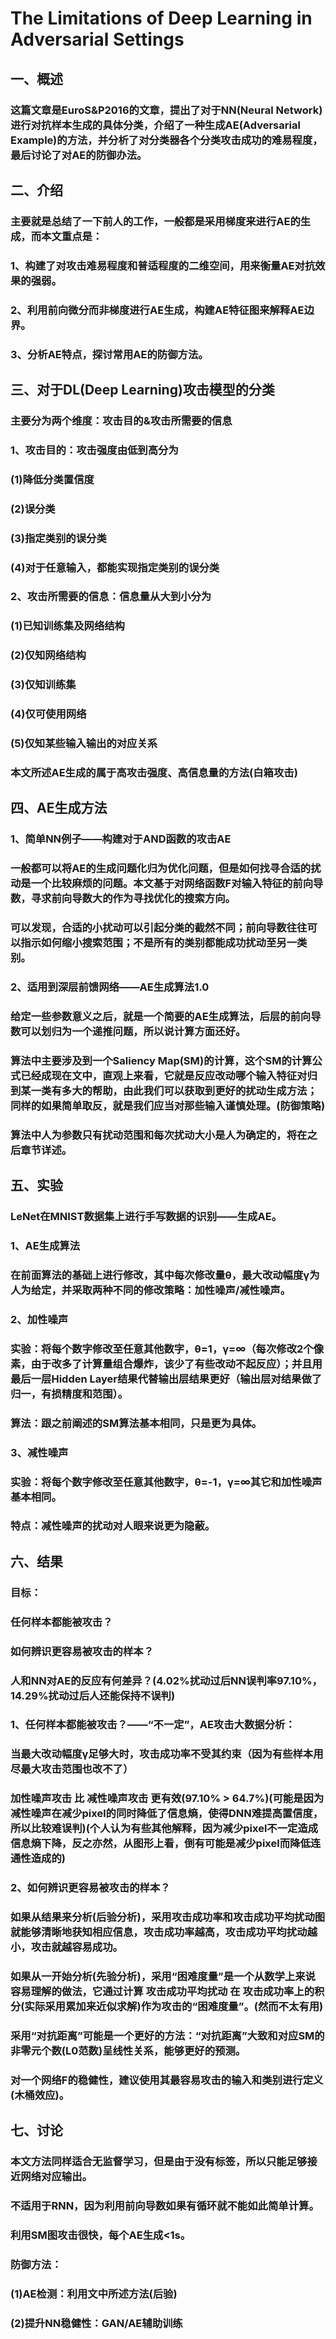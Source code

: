 # The Limitations of Deep Learning in Adversarial Settings

## 一、概述

### 这篇文章是EuroS&P2016的文章，提出了对于NN(Neural Network)进行对抗样本生成的具体分类，介绍了一种生成AE(Adversarial Example)的方法，并分析了对分类器各个分类攻击成功的难易程度，最后讨论了对AE的防御办法。

## 二、介绍

### 主要就是总结了一下前人的工作，一般都是采用梯度来进行AE的生成，而本文重点是：
### 1、构建了对攻击难易程度和普适程度的二维空间，用来衡量AE对抗效果的强弱。
### 2、利用前向微分而非梯度进行AE生成，构建AE特征图来解释AE边界。
### 3、分析AE特点，探讨常用AE的防御方法。

## 三、对于DL(Deep Learning)攻击模型的分类
### 主要分为两个维度：攻击目的&攻击所需要的信息
### 1、攻击目的：攻击强度由低到高分为
### (1)降低分类置信度
### (2)误分类
### (3)指定类别的误分类
### (4)对于任意输入，都能实现指定类别的误分类

### 2、攻击所需要的信息：信息量从大到小分为
### (1)已知训练集及网络结构
### (2)仅知网络结构
### (3)仅知训练集
### (4)仅可使用网络
### (5)仅知某些输入输出的对应关系

### 本文所述AE生成的属于高攻击强度、高信息量的方法(白箱攻击)

## 四、AE生成方法

### 1、简单NN例子——构建对于AND函数的攻击AE
###  一般都可以将AE的生成问题化归为优化问题，但是如何找寻合适的扰动是一个比较麻烦的问题。本文基于对网络函数F对输入特征的前向导数，寻求前向导数大的作为寻找优化的搜索方向。
### 可以发现，合适的小扰动可以引起分类的截然不同；前向导数往往可以指示如何缩小搜索范围；不是所有的类别都能成功扰动至另一类别。

### 2、适用到深层前馈网络——AE生成算法1.0
### 给定一些参数意义之后，就是一个简要的AE生成算法，后层的前向导数可以划归为一个递推问题，所以说计算方面还好。
### 算法中主要涉及到一个Saliency Map(SM)的计算，这个SM的计算公式已经成现在文中，直观上来看，它就是反应改动哪个输入特征对归到某一类有多大的帮助，由此我们可以获取到更好的扰动生成方法；同样的如果简单取反，就是我们应当对那些输入谨慎处理。(防御策略)
### 算法中人为参数只有扰动范围和每次扰动大小是人为确定的，将在之后章节详述。

## 五、实验

### LeNet在MNIST数据集上进行手写数据的识别——生成AE。
### 1、AE生成算法
### 在前面算法的基础上进行修改，其中每次修改量θ，最大改动幅度γ为人为给定，并采取两种不同的修改策略：加性噪声/减性噪声。

### 2、加性噪声
### 实验：将每个数字修改至任意其他数字，θ=1，γ=∞（每次修改2个像素，由于改多了计算量组合爆炸，该少了有些改动不起反应）；并且用最后一层Hidden Layer结果代替输出层结果更好（输出层对结果做了归一，有损精度和范围）。
### 算法：跟之前阐述的SM算法基本相同，只是更为具体。

### 3、减性噪声
### 实验：将每个数字修改至任意其他数字，θ=-1，γ=∞其它和加性噪声基本相同。
### 特点：减性噪声的扰动对人眼来说更为隐蔽。

## 六、结果

### 目标：
### 任何样本都能被攻击？
### 如何辨识更容易被攻击的样本？
### 人和NN对AE的反应有何差异？(4.02%扰动过后NN误判率97.10%，14.29%扰动过后人还能保持不误判)

### 1、任何样本都能被攻击？——“不一定”，AE攻击大数据分析：
### 当最大改动幅度γ足够大时，攻击成功率不受其约束（因为有些样本用尽最大攻击范围也改不了）
### 加性噪声攻击 比 减性噪声攻击 更有效(97.10% > 64.7%)(可能是因为减性噪声在减少pixel的同时降低了信息熵，使得DNN难提高置信度，所以比较难误判)(个人认为有些其他解释，因为减少pixel不一定造成信息熵下降，反之亦然，从图形上看，倒有可能是减少pixel而降低连通性造成的)

### 2、如何辨识更容易被攻击的样本？
### 如果从结果来分析(后验分析)，采用攻击成功率和攻击成功平均扰动图就能够清晰地获知相应信息，攻击成功率越高，攻击成功平均扰动越小，攻击就越容易成功。
### 如果从一开始分析(先验分析)，采用“困难度量”是一个从数学上来说容易理解的做法，它通过计算 攻击成功平均扰动 在 攻击成功率上的积分(实际采用累加来近似求解)作为攻击的“困难度量”。(然而不太有用)
### 采用“对抗距离”可能是一个更好的方法：“对抗距离”大致和对应SM的非零元个数(L0范数)呈线性关系，能够更好的预测。
### 对一个网络F的稳健性，建议使用其最容易攻击的输入和类别进行定义(木桶效应)。

## 七、讨论

### 本文方法同样适合无监督学习，但是由于没有标签，所以只能足够接近网络对应输出。
### 不适用于RNN，因为利用前向导数如果有循环就不能如此简单计算。
### 利用SM图攻击很快，每个AE生成<1s。
### 防御方法：
### (1)AE检测：利用文中所述方法(后验)
### (2)提升NN稳健性：GAN/AE辅助训练

